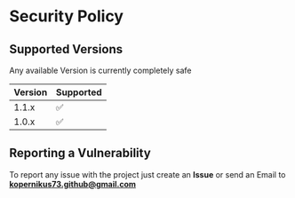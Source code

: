 # Security Policy

## Supported Versions

Any available Version is currently completely safe

| Version | Supported          |
|---------|--------------------|
| 1.1.x   | :white_check_mark: |
| 1.0.x   | :white_check_mark: |

## Reporting a Vulnerability

To report any issue with the project just create an **Issue** or send an Email to **kopernikus73.github@gmail.com**